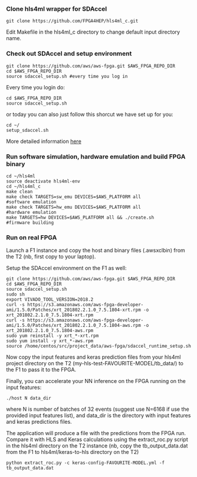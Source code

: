 ### Clone hls4ml wrapper for SDAccel

```
git clone https://github.com/FPGA4HEP/hls4ml_c.git
```

Edit Makefile in the hls4ml_c directory to change default input directory name.

### Check out SDAccel and setup environment

```
git clone https://github.com/aws/aws-fpga.git $AWS_FPGA_REPO_DIR  
cd $AWS_FPGA_REPO_DIR                                         
source sdaccel_setup.sh #every time you log in
```

Every time you login do:

```
cd $AWS_FPGA_REPO_DIR                                         
source sdaccel_setup.sh
```

or today you can also just follow this shorcut we have set up for you:

```
cd ~/
setup_sdaccel.sh
```

More detailed information [here](https://github.com/aws/aws-fpga/tree/master/SDAccel)

### Run software simulation, hardware emulation and build FPGA binary

```
cd ~/hls4ml
source deactivate hls4ml-env
cd ~/hls4ml_c
make clean                                                                 
make check TARGETS=sw_emu DEVICES=$AWS_PLATFORM all                 #software emulation
make check TARGETS=hw_emu DEVICES=$AWS_PLATFORM all                 #hardware emulation
make TARGETS=hw DEVICES=$AWS_PLATFORM all && ./create.sh            #firmware building
```

### Run on real FPGA

Launch a F1 instance and copy the host and binary files (.awsxclbin) from the T2 (nb, first copy to your laptop). 

Setup the SDAccel environment on the F1 as well:

```
git clone https://github.com/aws/aws-fpga.git $AWS_FPGA_REPO_DIR
cd $AWS_FPGA_REPO_DIR 
source sdaccel_setup.sh
sudo sh
export VIVADO_TOOL_VERSION=2018.2
curl -s https://s3.amazonaws.com/aws-fpga-developer-ami/1.5.0/Patches/xrt_201802.2.1.0_7.5.1804-xrt.rpm -o xrt_201802.2.1.0_7.5.1804-xrt.rpm
curl -s https://s3.amazonaws.com/aws-fpga-developer-ami/1.5.0/Patches/xrt_201802.2.1.0_7.5.1804-aws.rpm -o xrt_201802.2.1.0_7.5.1804-aws.rpm
sudo yum reinstall -y xrt_*-xrt.rpm
sudo yum install -y xrt_*-aws.rpm
source /home/centos/src/project_data/aws-fpga/sdaccel_runtime_setup.sh
``` 

Now copy the input features and keras prediction files from your hls4ml project directory on the T2 (my-hls-test-FAVOURITE-MODEL/tb_data/) to the F1 to pass it to the FPGA.

Finally, you can accelerate your NN inference on the FPGA running on the input features:

```
./host N data_dir
```

where N is number of batches of 32 events (suggest use N=6168 if use the provided input features list), and data_dir is the directory with input features and keras predictions files.

The application will produce a file with the predictions from the FPGA run. Compare it with HLS and Keras calculations using the extract_roc.py script in the hls4ml directory on the T2 instance (nb, copy the tb_output_data.dat from the F1 to hls4ml/keras-to-hls directory on the T2)

```
python extract_roc.py -c keras-config-FAVOURITE-MODEL.yml -f tb_output_data.dat
```
